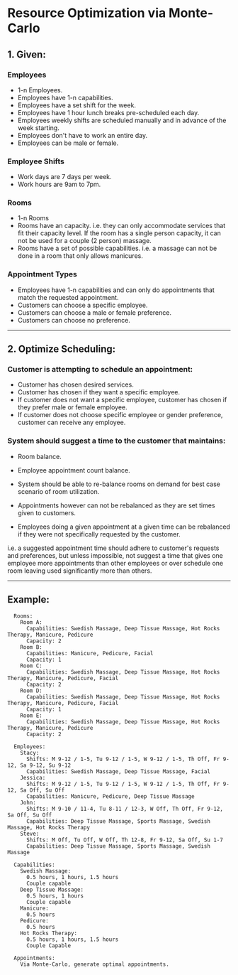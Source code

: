 # Resource Optimization via Monte-Carlo

## 1. Given:

### Employees
  * 1-n Employees.
  * Employees have 1-n capabilities.
  * Employees have a set shift for the week.
  * Employees have 1 hour lunch breaks pre-scheduled each day.
  * Employees weekly shifts are scheduled manually and in advance of the week starting.
  * Employees don't have to work an entire day.
  * Employees can be male or female.

### Employee Shifts
  * Work days are 7 days per week.
  * Work hours are 9am to 7pm.

### Rooms
  * 1-n Rooms
  * Rooms have an capacity. i.e. they can only accommodate services that fit their capacity level. If the room has a single person capacity, it can not be used for a couple (2 person) massage.
  * Rooms have a set of possible capabilities. i.e. a massage can not be done in a room that only allows manicures.

### Appointment Types
  * Employees have 1-n capabilities and can only do appointments that match the requested appointment.
  * Customers can choose a specific employee.
  * Customers can choose a male or female preference.
  * Customers can choose no preference.

----

## 2. Optimize Scheduling:

### Customer is attempting to schedule an appointment:
  * Customer has chosen desired services.
  * Customer has chosen if they want a specific employee.
  * If customer does not want a specific employee, customer has chosen if they prefer male or female employee.
  * If customer does not choose specific employee or gender preference, customer can receive any employee.
  
### System should suggest a time to the customer that maintains:
  * Room balance.
  * Employee appointment count balance.

  
  * System should be able to re-balance rooms on demand for best case scenario of room utilization.
  * Appointments however can not be rebalanced as they are set times given to customers.
  * Employees doing a given appointment at a given time can be rebalanced if they were not specifically requested by the customer.

  i.e. a suggested appointment time should adhere to customer's requests and preferences, but unless impossible, not suggest a time that gives one employee more appointments than other employees or over schedule one room leaving used significantly more than others.

----

##  Example:

```
  Rooms:
    Room A:
      Capabilities: Swedish Massage, Deep Tissue Massage, Hot Rocks Therapy, Manicure, Pedicure
      Capacity: 2
    Room B:
      Capabilities: Manicure, Pedicure, Facial
      Capacity: 1
    Room C:
      Capabilities: Swedish Massage, Deep Tissue Massage, Hot Rocks Therapy, Manicure, Pedicure, Facial
      Capacity: 2
    Room D:
      Capabilities: Swedish Massage, Deep Tissue Massage, Hot Rocks Therapy, Manicure, Pedicure, Facial
      Capacity: 1
    Room E:
      Capabilities: Swedish Massage, Deep Tissue Massage, Hot Rocks Therapy, Manicure, Pedicure
      Capacity: 2

  Employees:
    Stacy:
      Shifts: M 9-12 / 1-5, Tu 9-12 / 1-5, W 9-12 / 1-5, Th Off, Fr 9-12, Sa 9-12, Su 9-12
      Capabilities: Swedish Massage, Deep Tissue Massage, Facial
    Jessica:
      Shifts: M 9-12 / 1-5, Tu 9-12 / 1-5, W 9-12 / 1-5, Th Off, Fr 9-12, Sa Off, Su Off
      Capabilities: Manicure, Pedicure, Deep Tissue Massage
    John:
      Shifts: M 9-10 / 11-4, Tu 8-11 / 12-3, W Off, Th Off, Fr 9-12, Sa Off, Su Off
      Capabilities: Deep Tissue Massage, Sports Massage, Swedish Massage, Hot Rocks Therapy
    Steve:
      Shifts: M Off, Tu Off, W Off, Th 12-8, Fr 9-12, Sa Off, Su 1-7
      Capabilities: Deep Tissue Massage, Sports Massage, Swedish Massage

  Capabilities:
    Swedish Massage:
      0.5 hours, 1 hours, 1.5 hours
      Couple capable
    Deep Tissue Massage:
      0.5 hours, 1 hours
      Couple capable
    Manicure:
      0.5 hours
    Pedicure:
      0.5 hours
    Hot Rocks Therapy:
      0.5 hours, 1 hours, 1.5 hours
      Couple Capable

  Appointments:
    Via Monte-Carlo, generate optimal appointments.
```